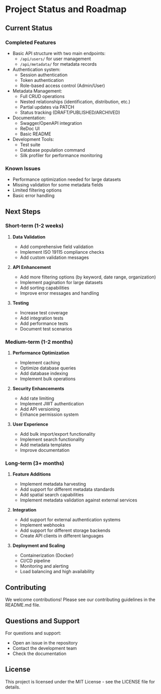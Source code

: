 # Project Status and Roadmap

## Current Status

### Completed Features

- Basic API structure with two main endpoints:
  - `/api/users/` for user management
  - `/api/metadata/` for metadata records
- Authentication system:
  - Session authentication
  - Token authentication
  - Role-based access control (Admin/User)
- Metadata Management:
  - Full CRUD operations
  - Nested relationships (identification, distribution, etc.)
  - Partial updates via PATCH
  - Status tracking (DRAFT/PUBLISHED/ARCHIVED)
- Documentation:
  - Swagger/OpenAPI integration
  - ReDoc UI
  - Basic README
- Development Tools:
  - Test suite
  - Database population command
  - Silk profiler for performance monitoring

### Known Issues

- Performance optimization needed for large datasets
- Missing validation for some metadata fields
- Limited filtering options
- Basic error handling

## Next Steps

### Short-term (1-2 weeks)

1. **Data Validation**
   - Add comprehensive field validation
   - Implement ISO 19115 compliance checks
   - Add custom validation messages

2. **API Enhancement**
   - Add more filtering options (by keyword, date range, organization)
   - Implement pagination for large datasets
   - Add sorting capabilities
   - Improve error messages and handling

3. **Testing**
   - Increase test coverage
   - Add integration tests
   - Add performance tests
   - Document test scenarios

### Medium-term (1-2 months)

1. **Performance Optimization**
   - Implement caching
   - Optimize database queries
   - Add database indexing
   - Implement bulk operations

2. **Security Enhancements**
   - Add rate limiting
   - Implement JWT authentication
   - Add API versioning
   - Enhance permission system

3. **User Experience**
   - Add bulk import/export functionality
   - Implement search functionality
   - Add metadata templates
   - Improve documentation

### Long-term (3+ months)

1. **Feature Additions**
   - Implement metadata harvesting
   - Add support for different metadata standards
   - Add spatial search capabilities
   - Implement metadata validation against external services

2. **Integration**
   - Add support for external authentication systems
   - Implement webhooks
   - Add support for different storage backends
   - Create API clients in different languages

3. **Deployment and Scaling**
   - Containerization (Docker)
   - CI/CD pipeline
   - Monitoring and alerting
   - Load balancing and high availability

## Contributing

We welcome contributions! Please see our contributing guidelines in the README.md file.

## Questions and Support

For questions and support:
- Open an issue in the repository
- Contact the development team
- Check the documentation

## License

This project is licensed under the MIT License - see the LICENSE file for details.